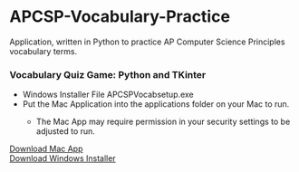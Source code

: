 # APCSP-Vocabulary-Practice
Application, written in Python to practice AP Computer Science Principles vocabulary terms. 

<h3>
Vocabulary Quiz Game: Python and TKinter
</h3>
<ul>
  <li>Windows Installer File APCSPVocabsetup.exe </li>
  <li>Put the Mac Application into the applications folder on your Mac to run. </li>
  <ul>
    <li>The Mac App may require permission in your security settings to be adjusted to run.</li>
  </ul>
</ul>
<a href="https://drive.google.com/file/d/1jMrp-Kg5cGMQGrYV8RH5g70azCSnBYNh/view?usp=sharing" target="_blank" rel="noopener noreferrer">Download Mac App</a>
<br>
<a href="https://github.com/groeneveldwoodstock/APCSP-Vocabulary-Practice/raw/main/APCSPVocabsetup.exe" target="_blank" rel="noopener noreferrer">Download Windows Installer</a>
  </body>
